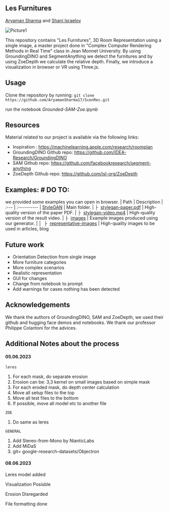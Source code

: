 ## Les Furnitures 
[Aryaman Sharma](https://github.com/AryamanSharma17) and [Shani Israelov](https://github.com/shani1610)

![Picture1](https://github.com/AryamanSharma17/ScenRec/assets/56839113/e611fdc5-b539-40f9-b73e-09ab3187a51d)

This repository contains "Les Furnitures", 3D Room Representation using a single image, a master project done in "Complex Computer Rendering Methods in Real Time" class in Jean Monnet University. By using GroundingDINO and SegmentAnything we detect the furnitures and by using ZoeDepth we calculate the relative depth. 
Finally, we introduce a visualization in browser or VR using Three.js.

## Usage
Clone the repository by running:
``
git clone https://github.com/AryamanSharma17/ScenRec.git
``

run the notebook *Grounded-SAM-Zoe.ipynb*

## Resources

Material related to our project is available via the following links:

- Inspiration : https://machinelearning.apple.com/research/roomplan
- GroundingDINO Github repo: https://github.com/IDEA-Research/GroundingDINO
- SAM Github repo: https://github.com/facebookresearch/segment-anything
- ZoeDepth Github repo: https://github.com/isl-org/ZoeDepth

## Examples: # DO TO:

we provided some examples you can open in browser.
| Path | Description
| :--- | :----------
| [StyleGAN](https://drive.google.com/open?id=1uka3a1noXHAydRPRbknqwKVGODvnmUBX) | Main folder.
| &boxvr;&nbsp; [stylegan-paper.pdf](https://drive.google.com/open?id=1v-HkF3Ehrpon7wVIx4r5DLcko_U_V6Lt) | High-quality version of the paper PDF.
| &boxvr;&nbsp; [stylegan-video.mp4](https://drive.google.com/open?id=1uzwkZHQX_9pYg1i0d1Nbe3D9xPO8-qBf) | High-quality version of the result video.
| &boxvr;&nbsp; [images](https://drive.google.com/open?id=1-l46akONUWF6LCpDoeq63H53rD7MeiTd) | Example images produced using our generator.
| &boxv;&nbsp; &boxvr;&nbsp; [representative-images](https://drive.google.com/open?id=1ToY5P4Vvf5_c3TyUizQ8fckFFoFtBvD8) | High-quality images to be used in articles, blog

## Future work 
* Orientation Detection from single image 
* More furniture categories
* More complex scenarios 
* Realistic representation 
* GUI for changes
* Change from notebook to prompt 
* Add warnings for cases nothing has been detected

## Acknowledgements

We thank the authors of GroundingDINO, SAM and ZoeDepth, we used their github and hugging face demos and notebooks. 
We thank our professor Philippe Colantoni for the advices. 

## Additional Notes about the process

#### 05.06.2023
`leres`
1. For each mask, do separate erosion
2. Erosion can be: 3,3 kernel on small images based on simple mask
3. For each eroded mask, do depth center calculation
4. Move all setup files to the top
5. Move all test files to the bottom
6. If possible, move all model etc to another file

 
`ZOE`
1. Do same as leres


`GENERAL`
1. Add Stereo-from-Mono by NianticLabs
2. Add MiDaS
3. git= google-research-datasets/Objectron

#### 08.06.2023

Leres model added

Visualization Posisble

Erosion Disregarded

File formatting done